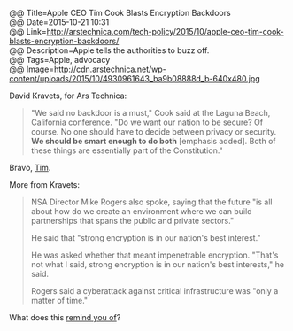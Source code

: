 @@ Title=Apple CEO Tim Cook Blasts Encryption Backdoors  
@@ Date=2015-10-21 10:31  
@@ Link=http://arstechnica.com/tech-policy/2015/10/apple-ceo-tim-cook-blasts-encryption-backdoors/  
@@ Description=Apple tells the authorities to buzz off.  
@@ Tags=Apple, advocacy  
@@ Image=http://cdn.arstechnica.net/wp-content/uploads/2015/10/4930961643_ba9b08888d_b-640x480.jpg  

David Kravets, for Ars Technica:
>"We said no backdoor is a must," Cook said at the Laguna Beach, California conference. "Do we want our nation to be secure? Of course. No one should have to decide between privacy or security. **We should be smart enough to do both** [emphasis added]. Both of these things are essentially part of the Constitution."

Bravo, [Tim][theoveranalyzed].

More from Kravets:
>NSA Director Mike Rogers also spoke, saying that the future "is all about how do we create an environment where we can build partnerships that spans the public and private sectors."
>
>He said that "strong encryption is in our nation's best interest."
>
>He was asked whether that meant impenetrable encryption. "That's not what I said, strong encryption is in our nation's best interests," he said.
>
>Rogers said a cyberattack against critical infrastructure was "only a matter of time."

What does this [remind you of][history]?

[history]: http://www.history.com/this-day-in-history/eisenhower-warns-of-the-military-industrial-complex
[theoveranalyzed]: http://www.theoveranalyzed.net/2015/4/17/this-would-have-never-happened-if-steve-jobs-was-still-alive